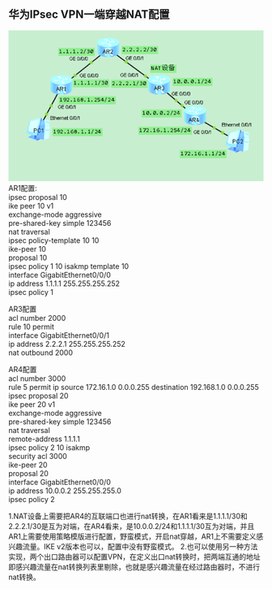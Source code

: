 ## 华为IPsec VPN一端穿越NAT配置
![](https://github.com/Daniel-Net/Sino-Bridge/blob/master/image/IPsec%20VPN.png)
AR1配置:  
ipsec proposal 10  
ike peer 10 v1  
 exchange-mode aggressive  
 pre-shared-key simple 123456  
 nat traversal  
ipsec policy-template 10 10  
 ike-peer 10  
 proposal 10  
ipsec policy 1 10 isakmp template 10  
interface GigabitEthernet0/0/0  
 ip address 1.1.1.1 255.255.255.252   
 ipsec policy 1  

AR3配置  
acl number 2000    
 rule 10 permit  
interface GigabitEthernet0/0/1  
 ip address 2.2.2.1 255.255.255.252   
 nat outbound 2000  

AR4配置  
acl number 3000    
 rule 5 permit ip source 172.16.1.0 0.0.0.255 destination 192.168.1.0 0.0.0.255   
ipsec proposal 20  
ike peer 20 v1  
 exchange-mode aggressive  
 pre-shared-key simple 123456  
 nat traversal  
 remote-address 1.1.1.1  
ipsec policy 2 10 isakmp  
 security acl 3000  
 ike-peer 20  
 proposal 20  
interface GigabitEthernet0/0/0  
 ip address 10.0.0.2 255.255.255.0   
 ipsec policy 2  

1.NAT设备上需要把AR4的互联端口也进行nat转换，在AR1看来是1.1.1.1/30和2.2.2.1/30是互为对端，在AR4看来，是10.0.0.2/24和1.1.1.1/30互为对端，并且AR1上需要使用策略模版进行配置，野蛮模式，开启nat穿越，AR1上不需要定义感兴趣流量。IKE v2版本也可以，配置中没有野蛮模式。
2.也可以使用另一种方法实现，两个出口路由器可以配置VPN，在定义出口nat转换时，把两端互通的地址即感兴趣流量在nat转换列表里剔除，也就是感兴趣流量在经过路由器时，不进行nat转换。


